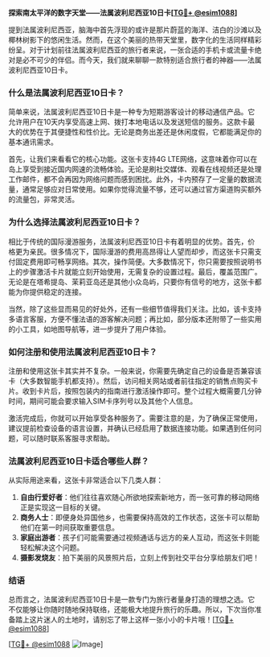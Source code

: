 **探索南太平洋的数字天堂——法属波利尼西亚10日卡[[TG💪+ @esim1088](https://t.me/s/esim1088)]**

提到法属波利尼西亚，脑海中首先浮现的或许是那片蔚蓝的海洋、洁白的沙滩以及椰林树影下的悠闲生活。然而，在这个美丽的热带天堂里，数字化的生活同样精彩纷呈。对于计划前往法属波利尼西亚的旅行者来说，一张合适的手机卡或流量卡绝对是必不可少的伴侣。而今天，我们就来聊聊一款特别适合旅行者的神器——法属波利尼西亚10日卡。

### 什么是法属波利尼西亚10日卡？

简单来说，法属波利尼西亚10日卡是一种专为短期游客设计的移动通信产品。它允许用户在10天内享受高速上网、拨打本地电话以及发送短信的服务。这款卡最大的优势在于其便捷性和性价比。无论是商务出差还是休闲度假，它都能满足你的基本通讯需求。

首先，让我们来看看它的核心功能。这张卡支持4G LTE网络，这意味着你可以在岛上享受到接近国内网速的流畅体验。无论是刷社交媒体、观看在线视频还是处理工作邮件，都不会再因为网络问题而感到困扰。此外，卡内预存了一定量的数据流量，通常足够应对日常使用。如果你觉得流量不够，还可以通过官方渠道购买额外的流量包，非常灵活。

### 为什么选择法属波利尼西亚10日卡？

相比于传统的国际漫游服务，法属波利尼西亚10日卡有着明显的优势。首先，价格更为亲民。很多情况下，国际漫游的费用高昂得让人望而却步，而这张卡只需支付固定费用即可畅享网络。其次，操作简便。大多数情况下，你只需要按照说明书上的步骤激活卡片就能立刻开始使用，无需复杂的设置过程。最后，覆盖范围广。无论是在塔希提岛、茉莉亚岛还是其他小众岛屿，只要你有信号的地方，这张卡都能为你提供稳定的连接。

当然，除了这些显而易见的好处外，还有一些细节值得我们关注。比如，该卡支持多语言客服，方便不懂法语的游客解决问题；再比如，部分版本还附带了一些实用的小工具，如地图导航等，进一步提升了用户体验。

### 如何注册和使用法属波利尼西亚10日卡？

注册和使用这张卡其实并不复杂。一般来说，你需要先确定自己的设备是否兼容该卡（大多数智能手机都支持）。然后，访问相关网站或者前往指定的销售点购买卡片。收到卡片后，按照包装内的指南进行激活操作即可。整个过程大概需要几分钟时间，期间可能会要求输入SIM卡序列号以及其他个人信息。

激活完成后，你就可以开始享受各种服务了。需要注意的是，为了确保正常使用，建议提前检查设备的语言设置，并确认已经启用了数据连接功能。如果遇到任何问题，可以随时联系客服寻求帮助。

### 法属波利尼西亚10日卡适合哪些人群？

从实际用途来看，这张卡非常适合以下几类人群：

1. **自由行爱好者**：他们往往喜欢随心所欲地探索新地方，而一张可靠的移动网络正是实现这一目标的关键。
2. **商务人士**：即便身处异国他乡，也需要保持高效的工作状态，这张卡可以帮助他们在第一时间获取重要信息。
3. **家庭出游者**：孩子们可能需要通过视频通话与远方的亲人互动，而这张卡则能轻松解决这个问题。
4. **摄影发烧友**：拍下美丽的风景照片后，立刻上传到社交平台分享给朋友们吧！

### 结语

总而言之，法属波利尼西亚10日卡是一款专门为旅行者量身打造的理想之选。它不仅能够让你随时随地保持联络，还能极大地提升旅行的乐趣。所以，下次当你准备踏上这片迷人的土地时，请别忘了带上这样一张小小的卡片哦！[[TG💪+ @esim1088](https://t.me/s/esim1088)] 

[[TG💪+ @esim1088](https://t.me/s/esim1088) ![Image](https://i.postimg.cc/4NQfJmqS/Snipaste-2025-05-13-00-14-12.png)]